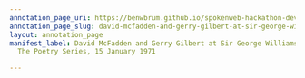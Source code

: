 ```yaml
---
annotation_page_uri: https://benwbrum.github.io/spokenweb-hackathon-development-noterms/annotations/david-mcfadden-and-gerry-gilbert-at-sir-george-williams-university-the-poetry-series-15-january-1971-canvas-1-gerry-gilbert.json
annotation_page_slug: david-mcfadden-and-gerry-gilbert-at-sir-george-williams-university-the-poetry-series-15-january-1971-canvas-1-gerry-gilbert
layout: annotation_page
manifest_label: David McFadden and Gerry Gilbert at Sir George Williams University,
  The Poetry Series, 15 January 1971

---
```

